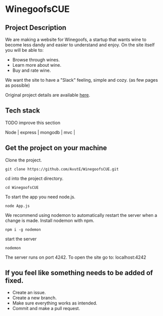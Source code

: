 # WinegoofsCUE

## Project Description
We are making a website for Winegoofs, a startup that wants wine to become less dandy and easier to understand and enjoy.
On the site itself you will be able to:
- Browse through wines.
- Learn more about wine.
- Buy and rate wine.


We want the site to have a "Slack" feeling, simple and cozy. (as few pages as possible)

Original project details are available [here](https://github.com/herkommer/TE4-w47-Project).

## Tech stack
TODO improve this section

Node | express | mongodb | mvc |

## Get the project on your machine

Clone the project.

`git clone https://github.com/AvutE/WinegoofsCUE.git`

cd into the project directory.

`cd WinegoofsCUE`

To start the app you need node.js.

`node App.js`

We recommend using nodemon to automatically restart the server when a change is made.
Install nodemon with npm.

`npm i -g nodemon`

start the server

`nodemon`

The server runs on port 4242.
To open the site go to: localhost:4242

## If you feel like something needs to be added of fixed.
- Create an issue.
- Create a new branch.
- Make sure everything works as intended.
- Commit and make a pull request. 
